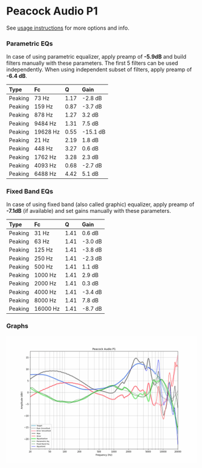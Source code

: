 # Peacock Audio P1
See [usage instructions](https://github.com/jaakkopasanen/AutoEq#usage) for more options and info.

### Parametric EQs
In case of using parametric equalizer, apply preamp of **-5.9dB** and build filters manually
with these parameters. The first 5 filters can be used independently.
When using independent subset of filters, apply preamp of **-6.4 dB**.

| Type    | Fc       |    Q | Gain     |
|:--------|:---------|:-----|:---------|
| Peaking | 73 Hz    | 1.17 | -2.8 dB  |
| Peaking | 159 Hz   | 0.87 | -3.7 dB  |
| Peaking | 878 Hz   | 1.27 | 3.2 dB   |
| Peaking | 9484 Hz  | 1.31 | 7.5 dB   |
| Peaking | 19628 Hz | 0.55 | -15.1 dB |
| Peaking | 21 Hz    | 2.19 | 1.8 dB   |
| Peaking | 448 Hz   | 3.27 | 0.6 dB   |
| Peaking | 1762 Hz  | 3.28 | 2.3 dB   |
| Peaking | 4093 Hz  | 0.68 | -2.7 dB  |
| Peaking | 6488 Hz  | 4.42 | 5.1 dB   |

### Fixed Band EQs
In case of using fixed band (also called graphic) equalizer, apply preamp of **-7.1dB**
(if available) and set gains manually with these parameters.

| Type    | Fc       |    Q | Gain    |
|:--------|:---------|:-----|:--------|
| Peaking | 31 Hz    | 1.41 | 0.6 dB  |
| Peaking | 63 Hz    | 1.41 | -3.0 dB |
| Peaking | 125 Hz   | 1.41 | -3.8 dB |
| Peaking | 250 Hz   | 1.41 | -2.3 dB |
| Peaking | 500 Hz   | 1.41 | 1.1 dB  |
| Peaking | 1000 Hz  | 1.41 | 2.9 dB  |
| Peaking | 2000 Hz  | 1.41 | 0.3 dB  |
| Peaking | 4000 Hz  | 1.41 | -3.4 dB |
| Peaking | 8000 Hz  | 1.41 | 7.8 dB  |
| Peaking | 16000 Hz | 1.41 | -8.7 dB |

### Graphs
![](./Peacock%20Audio%20P1.png)